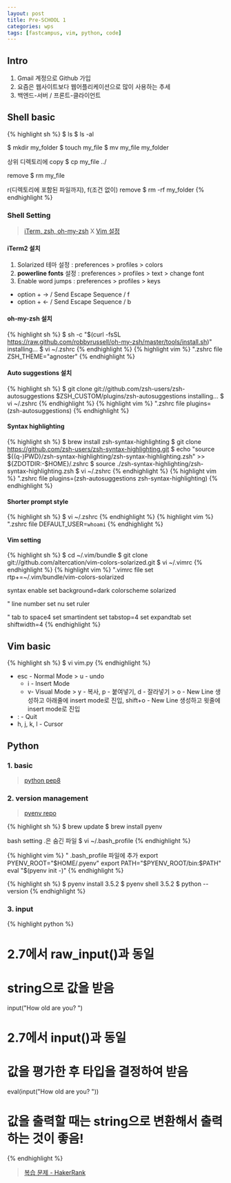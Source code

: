 ```yaml
---
layout: post
title: Pre-SCHOOL 1
categories: wps
tags: [fastcampus, vim, python, code]
---
```


## Intro

1. Gmail 계정으로 Github 가입
2. 요즘은 웹사이트보다 웹어플리케이션으로 많이 사용하는 추세
3. 백엔드-서버 / 프론트-클라이언트

## Shell basic

{% highlight sh %}
$ ls
$ ls -al

$ mkdir my_folder
$ touch my_file
$ mv my_file my_folder

상위 디렉토리에 copy
$ cp my_file ../

remove
$ rm my_file

r(디렉토리에 포함된 파일까지), f(조건 없이) remove
$ rm -rf my_folder
{% endhighlight %}

### Shell Setting

> [iTerm, zsh, oh-my-zsh](https://gist.github.com/kevin-smets/8568070) X [Vim 설정](http://redgolems.tistory.com/30)

#### iTerm2 설치
1. Solarized 테마 설정 : preferences > profiles > colors
2. **powerline fonts** 설정 : preferences > profiles > text > change font
3. Enable word jumps : preferences > profiles > keys
  * option + → / Send Escape Sequence / f
  * option + ← / Send Escape Sequence / b

#### oh-my-zsh 설치
{% highlight sh %}
$ sh -c "$(curl -fsSL https://raw.github.com/robbyrussell/oh-my-zsh/master/tools/install.sh)"
installing...
$ vi ~/.zshrc
{% endhighlight %}
{% highlight vim %}
".zshrc file
ZSH_THEME="agnoster"
{% endhighlight %}

#### Auto suggestions 설치
{% highlight sh %}
$ git clone git://github.com/zsh-users/zsh-autosuggestions $ZSH_CUSTOM/plugins/zsh-autosuggestions
installing...
$ vi ~/.zshrc
{% endhighlight %}
{% highlight vim %}
".zshrc file
plugins=(zsh-autosuggestions)
{% endhighlight %}

#### Syntax highlighting
{% highlight sh %}
$ brew install zsh-syntax-highlighting
$ git clone https://github.com/zsh-users/zsh-syntax-highlighting.git
$ echo "source ${(q-)PWD}/zsh-syntax-highlighting/zsh-syntax-highlighting.zsh" >> ${ZDOTDIR:-$HOME}/.zshrc
$ source ./zsh-syntax-highlighting/zsh-syntax-highlighting.zsh
$ vi ~/.zshrc
{% endhighlight %}
{% highlight vim %}
".zshrc file
plugins=(zsh-autosuggestions zsh-syntax-highlighting)
{% endhighlight %}

#### Shorter prompt style
{% highlight sh %}
$ vi ~/.zshrc
{% endhighlight %}
{% highlight vim %}
".zshrc file
DEFAULT_USER=`whoami`
{% endhighlight %}

#### Vim setting
{% highlight sh %}
$ cd ~/.vim/bundle
$ git clone git://github.com/altercation/vim-colors-solarized.git
$ vi ~/.vimrc
{% endhighlight %}
{% highlight vim %}
".vimrc file
set rtp+=~/.vim/bundle/vim-colors-solarized

syntax enable
set background=dark
colorscheme solarized

" line number
set nu
set ruler

" tab to space4
set smartindent
set tabstop=4
set expandtab
set shiftwidth=4
{% endhighlight %}

## Vim basic

{% highlight sh %}
$ vi vim.py
{% endhighlight %}

- esc - Normal Mode > u - undo
  - i - Insert Mode
  - v- Visual Mode > y - 복사, p - 붙여넣기, d - 잘라넣기 > o - New Line 생성하고 아래줄에 insert mode로 진입, shift+o - New Line 생성하고 윗줄에 insert mode로 진입
- : - Quit
- h, j, k, l - Cursor


## Python

### 1. basic
> [python pep8](https://www.python.org/dev/peps/pep-0008/)

### 2. version management
> [pyenv repo](https://github.com/yyuu/pyenv)

{% highlight sh %}
$ brew update
$ brew install pyenv

bash setting
.은 숨긴 파일
$ vi ~/.bash_profile
{% endhighlight %}

{% highlight vim %}
" .bash_profile 파일에 추가
export PYENV_ROOT="$HOME/.pyenv"
export PATH="$PYENV_ROOT/bin:$PATH"
eval "$(pyenv init -)"
{% endhighlight %}

{% highlight sh %}
$ pyenv install 3.5.2
$ pyenv shell 3.5.2
$ python --version
{% endhighlight %}


### 3. input

{% highlight python %}
# 2.7에서 raw_input()과 동일
# string으로 값을 받음
input("How old are you? ")

# 2.7에서 input()과 동일
# 값을 평가한 후 타입을 결정하여 받음
eval(input("How old are you? "))

# 값을 출력할 때는 string으로 변환해서 출력하는 것이 좋음!
{% endhighlight %}


> [복습 문제 - HakerRank](https://www.hackerrank.com/)
